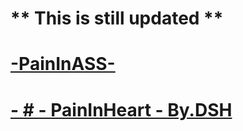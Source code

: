 # ** This is still updated **
# [-PainInASS-](https://drive.google.com/file/d/1Y7yvjvfYpCjT5I6DUEfXUoXTFE2UbsYs/view)
# [- # - PainInHeart - By.DSH](https://mega.nz/file/bEBgWByS#6buk8nHCehDOgzJFCcnYnpLfOy3_RoLlvQ1aWZknb8M)
